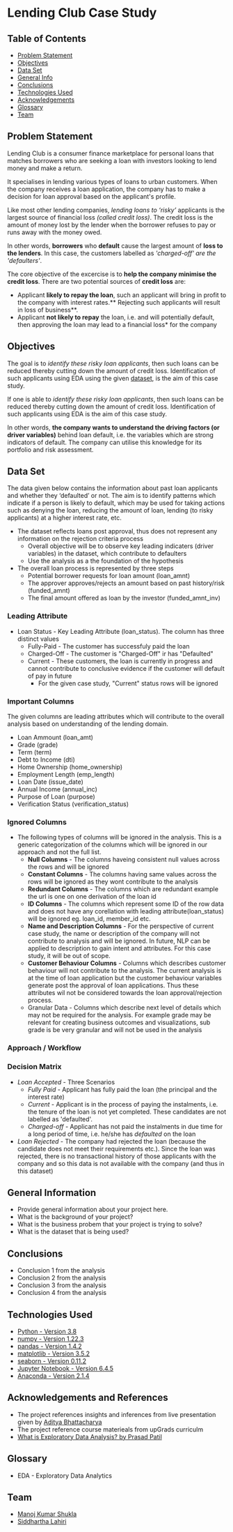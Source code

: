 # Lending Club Case Study

## Table of Contents
* [Problem Statement](#problem-statement)
* [Objectives](#objectives)
* [Data Set](#dat-aset)
* [General Info](#general-information)
* [Conclusions](#conclusions)
* [Technologies Used](#technologies-used)
* [Acknowledgements](#acknowledgements)
* [Glossary](#glossary)
* [Team](#team)

## Problem Statement
Lending Club is a consumer finance marketplace for personal loans that matches borrowers who are seeking a loan with investors looking to lend money and make a return.

It specialises in lending various types of loans to urban customers. When the company receives a loan application, the company has to make a decision for loan approval based on the applicant's profile.

Like most other lending companies, *lending loans to ‘risky’* applicants is the largest source of financial loss *(called credit loss)*. The credit loss is the amount of money lost by the lender when the borrower refuses to pay or runs away with the money owed.

In other words, **borrowers** who **default** cause the largest amount of **loss to the lenders**. In this case, the customers labelled as *'charged-off' are the 'defaulters'*.

The core objective of the excercise is to **help the company minimise the credit loss**. There are two potential sources of **credit loss** are:
* Applicant **likely to repay the loan**, such an applicant will bring in profit to the company with interest rates.** Rejecting such applicants will result in loss of business**.
 * Applicant **not likely to repay** the loan, i.e. and will potentially default, then approving the loan may lead to a financial loss* for the company

## Objectives
The goal is to *identify these risky loan applicants*, then such loans can be reduced thereby cutting down the amount of credit loss. Identification of such applicants using EDA using the given [dataset](./data/loan.csv), is the aim of this case study.

If one is able to *identify these risky loan applicants*, then such loans can be reduced thereby cutting down the amount of credit loss. Identification of such applicants using EDA is the aim of this case study.

In other words, **the company wants to understand the driving factors (or driver variables)** behind loan default, i.e. the variables which are strong indicators of default.  The company can utilise this knowledge for its portfolio and risk assessment. 

## Data Set
The data given below contains the information about past loan applicants and whether they ‘defaulted’ or not. The aim is to identify patterns which indicate if a person is likely to default, which may be used for taking actions such as denying the loan, reducing the amount of loan, lending (to risky applicants) at a higher interest rate, etc.

* The dataset reflects loans post approval, thus does not represent any information on the rejection criteria process
  * Overall objective will be to observe key leading indicaters (driver variables) in the dataset, which contribute to defaulters 
  * Use the analysis as a the foundation of the hypothesis
* The overall loan process is represented by three steps
   * Potential borrower requests for loan amount (loan_amnt)
   * The approver approves/rejects an amount based on past history/risk (funded_amnt)
   * The final amount offered as loan by the investor (funded_amnt_inv)
 
### Leading Attribute
* Loan Status - Key Leading Attribute (loan_status). The column has three distinct values
  * Fully-Paid - The customer has successfuly paid the loan
  * Charged-Off - The customer is "Charged-Off" ir has "Defaulted"
  * Current - These customers, the loan is currently in progress and cannot contribute to conclusive evidence if the customer will default of pay in future
    *  For the given case study, "Current" status rows will be ignored

### Important Columns
The given columns are leading attributes which will contribute to the overall analysis based on understanding of the lending domain.
* Loan Ammount (loan_amt)
* Grade (grade)
* Term (term)
* Debt to Income (dti)
* Home Ownership (home_ownership)
* Employment Length (emp_length)
* Loan Date (issue_date)
* Annual Income (annual_inc)
* Purpose of Loan (purpose)
* Verification Status (verification_status)


### Ignored Columns
* The following types of columns will be ignored in the analysis. This is a generic categorization of the columns which will be ignored in our approach and not the full list.
   * **Null Columns** - The columns haveing consistent null values across the rows and will be ignored
   * **Constant Columns** - The columns having same values across the rows will be ignored as they wont contribute to the analysis
   * **Redundant Columns** - The columns which are redundant example the url is one on one derivation of the loan id
   * **ID Columns** - The columns which represent some ID of the row data and does not have any corellation with leading attribute(loan_status) will be ignored eg. loan_id, member_id etc.
   * **Name and Description Columns** - For the perspective of current case study, the name or description of the company will not contribute to analysis and will be ignored. In future, NLP can be applied to description to gain intent and attributes. For this case study, it will be out of scope.
   * **Customer Behaviour Columns** - Columns which describes customer behaviour will not contribute to the analysis. The current analysis is at the time of loan application but the customer behaviour variables generate post the approval of loan applications. Thus these attributes wil not be considered towards the loan approval/rejection process.
   * Granular Data - Columns which describe next level of details which may not be required for the analysis. For example grade may be relevant for creating business outcomes and visualizations, sub grade is be very granular and will not be used in the analysis

### Approach / Workflow

### Decision Matrix
* *Loan Accepted* - Three Scenarios
    * *Fully Paid* -  Applicant has fully paid the loan (the principal and the interest rate)
    * *Current* - Applicant is in the process of paying the instalments, i.e. the tenure of the loan is not yet completed. These candidates are not labelled as 'defaulted'.
    * *Charged-off* - Applicant has not paid the instalments in due time for a long period of time, i.e. he/she has *defaulted* on the loan 
* *Loan Rejected* - The company had rejected the loan (because the candidate does not meet their requirements etc.). Since the loan was rejected, there is no transactional history of those applicants with the company and so this data is not available with the company (and thus in this dataset)



## General Information
- Provide general information about your project here.
- What is the background of your project?
- What is the business probem that your project is trying to solve?
- What is the dataset that is being used?

<!-- You don't have to answer all the questions - just the ones relevant to your project. -->

## Conclusions
- Conclusion 1 from the analysis
- Conclusion 2 from the analysis
- Conclusion 3 from the analysis
- Conclusion 4 from the analysis

<!-- You don't have to answer all the questions - just the ones relevant to your project. -->


## Technologies Used
- [Python - Version 3.8](https://www.python.org/download/releases/3.0/)
- [numpy - Version 1.22.3](https://github.com/numpy)
- [pandas - Version 1.4.2](https://github.com/pandas-dev/pandas)
- [matplotlib - Version 3.5.2](https://github.com/matplotlib)
- [seaborn - Version 0.11.2](https://github.com/seaborn)
- [Jupyter Notebook - Version 6.4.5]()
- [Anaconda - Version 2.1.4]()


## Acknowledgements and References
- The project references insights and inferences from live presentation given by [Aditya Bhattacharya](https://www.linkedin.com/in/aditya-bhattacharya-b59155b6/)
- The project reference course materieals from upGrads curriculm 
- [What is Exploratory Data Analysis? by Prasad Patil](https://towardsdatascience.com/exploratory-data-analysis-8fc1cb20fd15)

## Glossary
- EDA - Exploratory Data Analytics

## Team
* [Manoj Kumar Shukla]()
* [Siddhartha Lahiri](https://www.linkedin.com/in/lahiris/)
